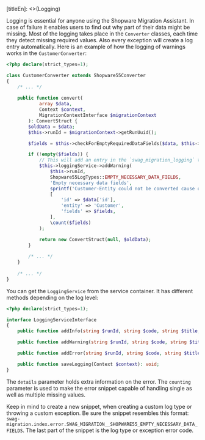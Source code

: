 [titleEn]: <>(Logging)

Logging is essential for anyone using the Shopware Migration Assistant. In case of failure it enables users to find out
why part of their data might be missing. Most of the logging takes place in the `Converter` classes, each time they detect
missing required values. Also every exception will create a log entry automatically. Here is an example of how the logging
of warnings works in the `CustomerConverter`:
```php
<?php declare(strict_types=1);

class CustomerConverter extends Shopware55Converter
{
    /* ... */
    
    public function convert(
            array $data,
            Context $context,
            MigrationContextInterface $migrationContext
        ): ConvertStruct {
        $oldData = $data;
        $this->runId = $migrationContext->getRunUuid();

        $fields = $this->checkForEmptyRequiredDataFields($data, $this->requiredDataFieldKeys);

        if (!empty($fields)) {
            // This will add an entry in the `swag_migration_logging` table, because there are some necessary fields missing
            $this->loggingService->addWarning(
                $this->runId,
                Shopware55LogTypes::EMPTY_NECESSARY_DATA_FIELDS,
                'Empty necessary data fields',
                sprintf('Customer-Entity could not be converted cause of empty necessary field(s): %s.', implode(', ', $fields)),
                [
                    'id' => $data['id'],
                    'entity' => 'Customer',
                    'fields' => $fields,
                ],
                \count($fields)
            );

            return new ConvertStruct(null, $oldData);
        }
        
        /* ... */
    }
    
    /* ... */
}
```
You can get the `LoggingService` from the service container. It has different methods depending on the log level:
```php
<?php declare(strict_types=1);

interface LoggingServiceInterface
{
    public function addInfo(string $runId, string $code, string $title, string $description, array $details = [], int $counting = 0): void;

    public function addWarning(string $runId, string $code, string $title, string $description, array $details = [], int $counting = 0): void;

    public function addError(string $runId, string $code, string $title, string $description, array $details = [], int $counting = 0): void;

    public function saveLogging(Context $context): void;
}
```
The `details` parameter holds extra information on the error.
The `counting` parameter is used to make the error snippet capable of handling single as well as multiple missing values.

Keep in mind to create a new snippet, when creating a custom log type or throwing a custom exception.
Be sure the snippet resembles this format: `swag-migration.index.error.SWAG_MIGRATION__SHOPWARE55_EMPTY_NECESSARY_DATA_FIELDS`.
The last part of the snippet is the log type or exception error code.
